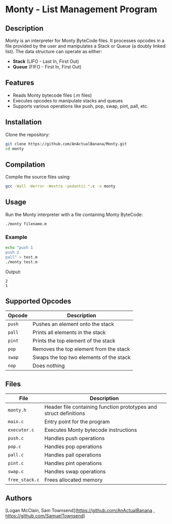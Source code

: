# Monty - List Management Program

## Description
Monty is an interpreter for Monty ByteCode files. It processes opcodes in a file provided by the user and manipulates a Stack or Queue (a doubly linked list). The data structure can operate as either:

- **Stack** (LIFO - Last In, First Out)
- **Queue** (FIFO - First In, First Out)

## Features
- Reads Monty bytecode files (.m files)
- Executes opcodes to manipulate stacks and queues
- Supports various operations like push, pop, swap, pint, pall, etc.

## Installation
Clone the repository:
```sh
git clone https://github.com/AnActualBanana/Monty.git
cd monty
```

## Compilation
Compile the source files using:
```sh
gcc -Wall -Werror -Wextra -pedantic *.c -o monty
```

## Usage
Run the Monty interpreter with a file containing Monty ByteCode:
```sh
./monty filename.m
```

### Example
```sh
echo "push 1
push 2
pall" > test.m
./monty test.m
```
Output:
```
2
1
```

## Supported Opcodes
| Opcode | Description |
|--------|-------------|
| `push` | Pushes an element onto the stack |
| `pall` | Prints all elements in the stack |
| `pint` | Prints the top element of the stack |
| `pop`  | Removes the top element from the stack |
| `swap` | Swaps the top two elements of the stack |
| `nop`  | Does nothing |

## Files
| File | Description |
|------|-------------|
| `monty.h` | Header file containing function prototypes and struct definitions |
| `main.c` | Entry point for the program |
| `executor.c` | Executes Monty bytecode instructions |
| `push.c` | Handles push operations |
| `pop.c` | Handles pop operations |
| `pall.c` | Handles pall operations |
| `pint.c` | Handles pint operations |
| `swap.c` | Handles swap operations |
| `free_stack.c` | Frees allocated memory |

## Authors
[Logan McClain, Sam Townsend](https://github.com/AnActualBanana , https://github.com/SamuelTownsend)
